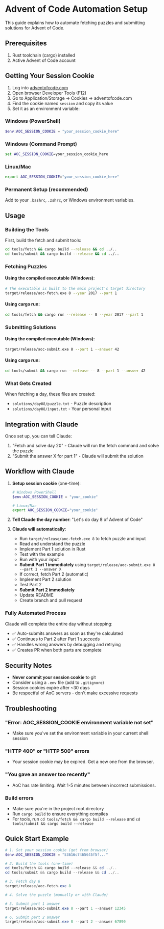 # Advent of Code Automation Setup

This guide explains how to automate fetching puzzles and submitting solutions for Advent of Code.

## Prerequisites

1. Rust toolchain (cargo) installed
2. Active Advent of Code account

## Getting Your Session Cookie

1. Log into [adventofcode.com](https://adventofcode.com)
2. Open browser Developer Tools (F12)
3. Go to Application/Storage → Cookies → adventofcode.com
4. Find the cookie named `session` and copy its value
5. Set it as an environment variable:

### Windows (PowerShell)
```powershell
$env:AOC_SESSION_COOKIE = "your_session_cookie_here"
```

### Windows (Command Prompt)
```cmd
set AOC_SESSION_COOKIE=your_session_cookie_here
```

### Linux/Mac
```bash
export AOC_SESSION_COOKIE="your_session_cookie_here"
```

### Permanent Setup (recommended)
Add to your `.bashrc`, `.zshrc`, or Windows environment variables.

## Usage

### Building the Tools

First, build the fetch and submit tools:
```bash
cd tools/fetch && cargo build --release && cd ../..
cd tools/submit && cargo build --release && cd ../..
```

### Fetching Puzzles

#### Using the compiled executable (Windows):
```bash
# The executable is built to the main project's target directory
target/release/aoc-fetch.exe 8 --year 2017 --part 1
```

#### Using cargo run:
```bash
cd tools/fetch && cargo run --release -- 8 --year 2017 --part 1
```

### Submitting Solutions

#### Using the compiled executable (Windows):
```bash
target/release/aoc-submit.exe 8 --part 1 --answer 42
```

#### Using cargo run:
```bash
cd tools/submit && cargo run --release -- 8 --part 1 --answer 42
```

### What Gets Created

When fetching a day, these files are created:
- `solutions/day08/puzzle.txt` - Puzzle description
- `solutions/day08/input.txt` - Your personal input

## Integration with Claude

Once set up, you can tell Claude:
1. "Fetch and solve day 20" - Claude will run the fetch command and solve the puzzle
2. "Submit the answer X for part 1" - Claude will submit the solution

## Workflow with Claude

1. **Setup session cookie** (one-time):
   ```powershell
   # Windows PowerShell
   $env:AOC_SESSION_COOKIE = "your_cookie"
   ```
   ```bash
   # Linux/Mac
   export AOC_SESSION_COOKIE="your_cookie"
   ```

2. **Tell Claude the day number**:
   "Let's do day 8 of Advent of Code"

3. **Claude will automatically**:
   - Run `target/release/aoc-fetch.exe 8` to fetch puzzle and input
   - Read and understand the puzzle
   - Implement Part 1 solution in Rust
   - Test with the example
   - Run with your input
   - **Submit Part 1 immediately** using `target/release/aoc-submit.exe 8 --part 1 --answer X`
   - If correct, fetch Part 2 (automatic)
   - Implement Part 2 solution
   - Test Part 2
   - **Submit Part 2 immediately**
   - Update README
   - Create branch and pull request

### Fully Automated Process
Claude will complete the entire day without stopping:
- ✅ Auto-submits answers as soon as they're calculated
- ✅ Continues to Part 2 after Part 1 succeeds
- ✅ Handles wrong answers by debugging and retrying
- ✅ Creates PR when both parts are complete

## Security Notes

- **Never commit your session cookie** to git
- Consider using a `.env` file (add to `.gitignore`)
- Session cookies expire after ~30 days
- Be respectful of AoC servers - don't make excessive requests

## Troubleshooting

### "Error: AOC_SESSION_COOKIE environment variable not set"
- Make sure you've set the environment variable in your current shell session

### "HTTP 400" or "HTTP 500" errors
- Your session cookie may be expired. Get a new one from the browser.

### "You gave an answer too recently"
- AoC has rate limiting. Wait 1-5 minutes between incorrect submissions.

### Build errors
- Make sure you're in the project root directory
- Run `cargo build` to ensure everything compiles
- For tools, run `cd tools/fetch && cargo build --release` and `cd tools/submit && cargo build --release`

## Quick Start Example

```powershell
# 1. Set your session cookie (get from browser)
$env:AOC_SESSION_COOKIE = "53616c7465645f5f..."

# 2. Build the tools (one-time)
cd tools/fetch && cargo build --release && cd ../..
cd tools/submit && cargo build --release && cd ../..

# 3. Fetch day 8
target/release/aoc-fetch.exe 8

# 4. Solve the puzzle (manually or with Claude)

# 5. Submit part 1 answer
target/release/aoc-submit.exe 8 --part 1 --answer 12345

# 6. Submit part 2 answer
target/release/aoc-submit.exe 8 --part 2 --answer 67890
```